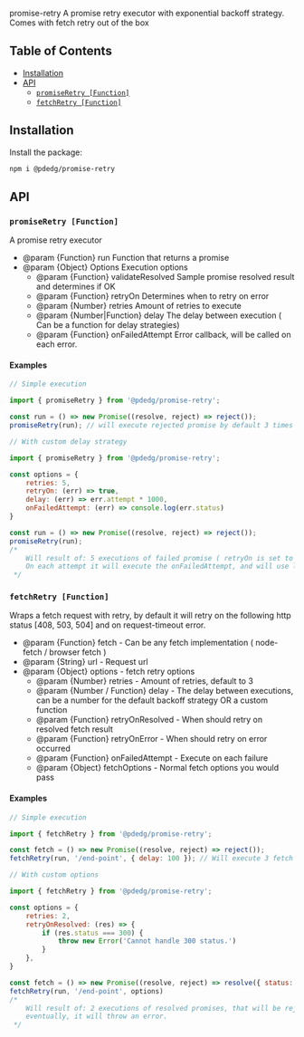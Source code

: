 promise-retry
A promise retry executor with exponential  backoff strategy. Comes with fetch retry out of the box

## Table of Contents

- [Installation](#installation)
- [API](#api)
    * [`promiseRetry [Function]`](#promise-retry)
    * [`fetchRetry [Function]`](#gofor-retry)

## Installation

Install the package:
```sh
npm i @pdedg/promise-retry
```

## API

### `promiseRetry [Function]`

A promise retry executor
 * @param  {Function} run                    Function that returns a promise
 * @param  {Object} Options                  Execution options
     * @param  {Function} validateResolved       Sample promise resolved result and determines if OK
     * @param  {Function} retryOn                Determines when to retry on error
     * @param  {Number} retries                  Amount of retries to execute
     * @param  {Number|Function} delay           The delay between execution ( Can be a function for delay strategies)
     * @param  {Function} onFailedAttempt        Error callback, will be called on each error.
 
#### Examples

```js
// Simple execution

import { promiseRetry } from '@pdedg/promise-retry';

const run = () => new Promise((resolve, reject) => reject());
promiseRetry(run); // will execute rejected promise by default 3 times and after will trow error
```

```js
// With custom delay strategy

import { promiseRetry } from '@pdedg/promise-retry';

const options = {
    retries: 5,
    retryOn: (err) => true,
    delay: (err) => err.attempt * 1000,
    onFailedAttempt: (err) => console.log(err.status)
}

const run = () => new Promise((resolve, reject) => reject());
promiseRetry(run);
/*
    Will result of: 5 executions of failed promise ( retryOn is set to all ways true ).
    On each attempt it will execute the onFailedAttempt, and will use linear delay between executions ( last will be 5s delay )
 */
```

### `fetchRetry [Function]`

Wraps a fetch request with retry, by default it will retry on the following http status
 [408, 503, 504] and on request-timeout error.

 * @param {Function} fetch - Can be any fetch implementation ( node-fetch / browser fetch )
 * @param {String} url - Request url
 * @param {Object} options - fetch retry options
     * @param {Number} retries - Amount of retries, default to 3
     * @param {Number / Function} delay - The delay between executions, can be a number for the default backoff strategy OR a custom function
     * @param {Function} retryOnResolved - When should retry on resolved fetch result
     * @param {Function} retryOnError - When should retry on error occurred
     * @param {Function} onFailedAttempt - Execute on each failure
     * @param {Object} fetchOptions - Normal fetch options you would pass
 
#### Examples

```js
// Simple execution

import { fetchRetry } from '@pdedg/promise-retry';

const fetch = () => new Promise((resolve, reject) => reject());
fetchRetry(run, '/end-point', { delay: 100 }); // Will execute 3 fetch calls with 100 / 200 / 400 delay and eventually an error will be thrown.
```

```js
// With custom options

import { fetchRetry } from '@pdedg/promise-retry';

const options = {
    retries: 2,
    retryOnResolved: (res) => {
        if (res.status === 300) {
            throw new Error('Cannot handle 300 status.')
        }
    },
}

const fetch = () => new Promise((resolve, reject) => resolve({ status: 300 }));
fetchRetry(run, '/end-point', options)
/*
    Will result of: 2 executions of resolved promises, that will be rejected by the validate resolved method.
    eventually, it will throw an error.
 */
```
